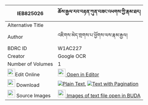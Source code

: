 |IEB825026|ཆོས་རྒྱལ་རབ་བརྟན་ཀུན་བཟང་འཕགས་ཀྱི་རྣམ་ཐར། 
| --- | --- 
|Alternative Title |
|Author| འཇིགས་མེད་གྲགས་པ་ཕྱོགས་ལས་རྣམ་རྒྱལ།
|BDRC ID | W1AC227
|Creator | Google OCR
|Number of Volumes| 1
|<img width="25" src="https://img.icons8.com/color/25/000000/edit-property.png">Edit Online| [<img width="25" src="https://avatars.githubusercontent.com/u/45091458?s=200&v=4"> Open in Editor](http://editor.openpecha.org/IEB825026)
|<img width="25" src="https://img.icons8.com/fluent/48/000000/download-2.png"/>  Download | [![](https://img.icons8.com/color/20/000000/txt.png)Plain Text](https://github.com/Openpecha/IEB825026/releases/download/v1/jiang(?)_zi_pa_wang_shyuen(?)_plain_P00029.zip), [![](https://img.icons8.com/color/20/000000/txt.png)Text with Pagination](https://github.com/Openpecha/IEB825026/releases/download/v1/jiang(?)_zi_pa_wang_shyuen(?)_pages_P00029.zip)
|<img width="25" src="https://img.icons8.com/plasticine/100/000000/pictures-folder.png"/>  Source Images | [<img width="25" src="https://library.bdrc.io/icons/BUDA-small.svg"> Images of text file open in BUDA](https://library.bdrc.io/show/bdr:W1AC227)